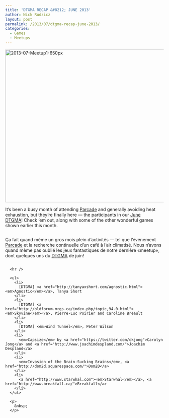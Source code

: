 ```yaml
---
title: 'DTGMA RECAP &#8212; JUNE 2013'
author: Nick Rudzicz
layout: post
permalink: /2013/07/dtgma-recap-june-2013/
categories:
  - Games
  - Meetups
---
```

<img src="{{ site.baseurl }}/{{ site.oldwpdir }}/uploads/2013/07/2013-07-Meetup1-650px.jpg" alt="2013-07-Meetup1-650px" width="650" height="485" class="aligncenter size-full wp-image-1702" />

<div class="large-6 columns ">
  <p>
    It&#8217;s been a busy month of attending <a href="https://www.facebook.com/events/485016204923131/">Parcade</a> and generally avoiding heat exhaustion, but they&#8217;re finally here &#8212; the participants in our <a href="http://oldforum.mrgs.ca/index.php/topic,91.0.html">June DTGMA</a>! Check &#8216;em out, along with some of the other wonderful games shown earlier this month.
  </p>
  
  <p>
    </div><div class="large-6 columns ">
      <p>
        &Ccedil;a fait quand m&ecirc;me un gros mois plein d&#8217;activit&eacute;s &#8212; tel que l&#8217;&eacute;v&eacute;nement <a href="https://www.facebook.com/events/485016204923131/">Parcade</a> et la recherche continuelle d&#8217;un caf&eacute; &agrave; l&#8217;air climatis&eacute;. Nous n&#8217;avons quand m&ecirc;me pas oubli&eacute; les jeux fantastiques de notre derni&egrave;re &laquo;meetup&raquo;, dont quelques uns du <a href="http://oldforum.mrgs.ca/index.php/topic,91.0.html">DTGMA</a> de juin!<br /> </div>
      </p>
      
      <hr />
      
      <ul>
        <li>
          [DTGMA] <a href="http://tanyaxshort.com/agnostic.html"><em>Agnostic</em></a>, Tanya Short
        </li>
        <li>
          [DTGMA] <a href="http://oldforum.mrgs.ca/index.php/topic,94.0.html"><em>Skyvine</em></a>, Pierre-Luc Poirier and Caroline Breault
        </li>
        <li>
          [DTGMA] <em>Wind Tunnel</em>, Peter Wilson
        </li>
        <li>
          <em>Capsize</em> by <a href="https://twitter.com/ckjong">Carolyn Jong</a> and <a href="http://www.joachimdespland.com/">Joachim Despland</a>
        </li>
        <li>
          <em>Invasion of the Brain-Sucking Brains</em>, <a href="http://dom2d.squarespace.com/">Dom2D</a>
        </li>
        <li>
          <a href="http://www.starwhal.com"><em>Starwhal</em></a>, <a href="http://www.breakfall.ca/">Breakfall</a>
        </li>
      </ul>
      
      <p>
        &nbsp;
      </p>